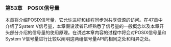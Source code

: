 ### 第53章　POSIX信号量

本章将介绍POSIX信号量，它允许进程和线程同步对共享资源的访问。在47章中介绍了System V信号量，本章假设读者已经熟悉了信号量的一般概念以及本章开头部分介绍的信号量的使用原理。在讲述本章内容的过程中将会对POSIX信号量和System V信号量进行比较以阐明这两组信号量API的相同之处和相异之处。

